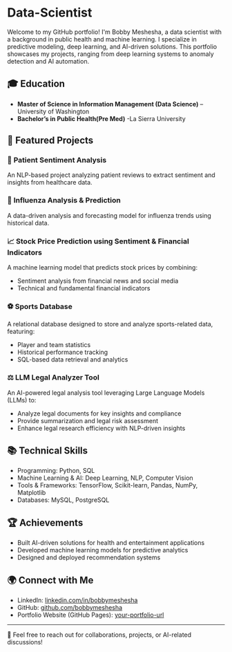 # Data-Scientist

Welcome to my GitHub portfolio! I'm Bobby Meshesha, a data scientist with a background in public health and machine learning. I specialize in predictive modeling, deep learning, and AI-driven solutions. This portfolio showcases my projects, ranging from deep learning systems to anomaly detection and AI automation.

## 🎓 Education
- **Master of Science in Information Management (Data Science)** – University of Washington
- **Bachelor’s in Public Health(Pre Med)** -La Sierra University 

## 🚀 Featured Projects

### 🏥 **Patient Sentiment Analysis**  
An NLP-based project analyzing patient reviews to extract sentiment and insights from healthcare data.

### 🦠 **Influenza Analysis & Prediction**  
A data-driven analysis and forecasting model for influenza trends using historical data.

### 📈 **Stock Price Prediction using Sentiment & Financial Indicators**  
A machine learning model that predicts stock prices by combining:
- Sentiment analysis from financial news and social media
- Technical and fundamental financial indicators

### ⚽ **Sports Database**  
A relational database designed to store and analyze sports-related data, featuring:
- Player and team statistics
- Historical performance tracking
- SQL-based data retrieval and analytics

### ⚖️ **LLM Legal Analyzer Tool**  
An AI-powered legal analysis tool leveraging Large Language Models (LLMs) to:
- Analyze legal documents for key insights and compliance
- Provide summarization and legal risk assessment
- Enhance legal research efficiency with NLP-driven insights

## 📚 Technical Skills
- Programming: Python, SQL
- Machine Learning & AI: Deep Learning, NLP, Computer Vision
- Tools & Frameworks: TensorFlow, Scikit-learn, Pandas, NumPy, Matplotlib
- Databases: MySQL, PostgreSQL


## 🏆 Achievements
- Built AI-driven solutions for health and entertainment applications
- Developed machine learning models for predictive analytics
- Designed and deployed recommendation systems

## 🌍 Connect with Me
- LinkedIn: [linkedin.com/in/bobbymeshesha](www.linkedin.com/in/zerayacob-meshesha)
- GitHub: [github.com/bobbymeshesha](https://github.com/ZMeshCode)
- Portfolio Website (GitHub Pages): [your-portfolio-url](#)

---
📩 Feel free to reach out for collaborations, projects, or AI-related discussions!

